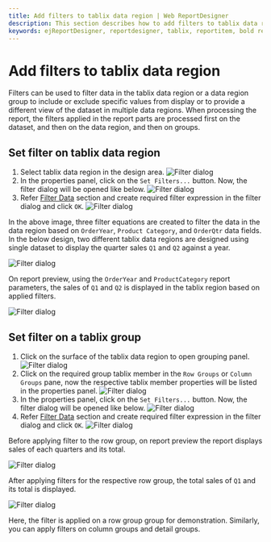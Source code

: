 ```yaml
---
title: Add filters to tablix data region | Web ReportDesigner
description: This section describes how to add filters to tablix data regions and group in the Bold Report Designer
keywords: ejReportDesigner, reportdesigner, tablix, reportitem, bold reports, documentation, help, ej, user guide, demo, samples, bold reports, bold reporting, filters
---
```


# Add filters to tablix data region

Filters can be used to filter data in the tablix data region or a data region group to include or exclude specific values from display or to provide a different view of the dataset in multiple data regions. When processing the report, the filters applied in the report parts are processed first on the dataset, and then on the data region, and then on groups.

## Set filter on tablix data region

1. Select tablix data region in the design area.
![Filter dialog](/static/assets/on-premise/images/report-designer/report-items/add-filter-to-tablix-data-region/select-data-region.png)
2. In the properties panel, click on the `Set Filters...` button. Now, the filter dialog will be opened like below.
![Filter dialog](/static/assets/on-premise/images/report-designer/report-items/tablix/filters-dialog.png)
3. Refer [Filter Data](/designer-guide/report-designer/compose-report/filter-data/) section and create required filter expression in the filter dialog and click `OK`.
![Filter dialog](/static/assets/on-premise/images/report-designer/report-items/add-filter-to-tablix-data-region/create-filter-expressions.png)

In the above image, three filter equations are created to filter the data in the data region based on `OrderYear`, `Product Category`, and `OrderQtr` data fields. In the below design, two different tablix data regions are designed using single dataset to display the quarter sales `Q1` and `Q2` against a year.

![Filter dialog](/static/assets/on-premise/images/report-designer/report-items/add-filter-to-tablix-data-region/report-design-view.png)

On report preview, using the `OrderYear` and `ProductCategory` report parameters, the sales of `Q1` and `Q2` is displayed in the tablix region based on applied filters.

![Filter dialog](/static/assets/on-premise/images/report-designer/report-items/add-filter-to-tablix-data-region/report-preview.png)

## Set filter on a tablix group

1. Click on the surface of the tablix data region to open grouping panel.
![Filter dialog](/static/assets/on-premise/images/report-designer/report-items/add-filter-to-tablix-data-region/enable-grouping-panel.png)
2. Click on the required group tablix member in the `Row Groups` or `Column Groups` pane, now the respective tablix member properties will be listed in the properties panel.
![Filter dialog](/static/assets/on-premise/images/report-designer/report-items/add-filter-to-tablix-data-region/open-member-properties.png)
3. In the properties panel, click on the `Set Filters...` button. Now, the filter dialog will be opened like below.
![Filter dialog](/static/assets/on-premise/images/report-designer/report-items/tablix/filters-dialog.png)
4. Refer [Filter Data](/designer-guide/report-designer/compose-report/filter-data/) section and create required filter expression in the filter dialog and click `OK`.
![Filter dialog](/static/assets/on-premise/images/report-designer/report-items/add-filter-to-tablix-data-region/filter-equation-for-group.png)

Before applying filter to the row group, on report preview the report displays sales of each quarters and its total.

![Filter dialog](/static/assets/on-premise/images/report-designer/report-items/add-filter-to-tablix-data-region/before-applying-filter-report-preview.png)

After applying filters for the respective row group, the total sales of `Q1` and its total is displayed.

![Filter dialog](/static/assets/on-premise/images/report-designer/report-items/add-filter-to-tablix-data-region/after-applying-filter-report-preview.png)

Here, the filter is applied on a row group group for demonstration. Similarly, you can apply filters on column groups and detail groups.